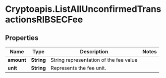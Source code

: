 # Cryptoapis.ListAllUnconfirmedTransactionsRIBSECFee

## Properties

Name | Type | Description | Notes
------------ | ------------- | ------------- | -------------
**amount** | **String** | String representation of the fee value | 
**unit** | **String** | Represents the fee unit. | 


